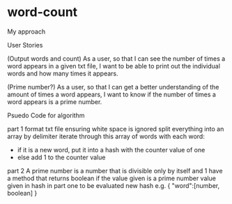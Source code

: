# word-count

My approach

User Stories

(Output words and count)
As a user,
so that I can see the number of times a word appears in a given txt file,
I want to be able to print out the individual words and how many times it appears.

(Prime number?)
As a user,
so that I can get a better understanding of the amount of times a word appears,
I want to know if the number of times a word appears is a prime number.

Psuedo Code for algorithm

part 1
format txt file ensuring white space is ignored
split everything into an array by delimiter
iterate through this array of words
with each word:
   - if it is a new word, put it into a hash with the counter value of one
   - else add 1 to the counter value

part 2
A prime number is a number that is divisible only by itself and 1
have a method that returns boolean if the value given is a prime number
value given in hash in part one to be evaluated
new hash e.g. { "word":[number, boolean] }  
